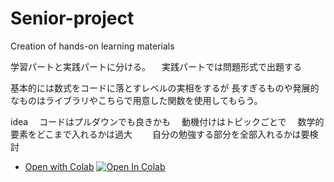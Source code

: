 # Senior-project
Creation of hands-on learning materials

学習パートと実践パートに分ける。
　実践パートでは問題形式で出題する

基本的には数式をコードに落とすレベルの実相をするが
長すぎるものや発展的なものはライブラリやこちらで用意した関数を使用してもらう。

idea 
　コードはプルダウンでも良きかも
　動機付けはトピックごとで
　数学的要素をどこまで入れるかは過大
　　自分の勉強する部分を全部入れるかは要検討
　

- [Open with Colab](https://colab.research.google.com/github/aice-ice/Senior-project/blob/master/regression.ipynb)
[![Open In Colab](https://colab.research.google.com/assets/colab-badge.svg)](https://colab.research.google.com/github/aice-ice/Senior-project/blob/master/regression.ipynb)

